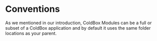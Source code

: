 # Conventions

As we mentioned in our introduction, ColdBox Modules can be a full or subset of a ColdBox application and by default it uses the same folder locations as your parent.
